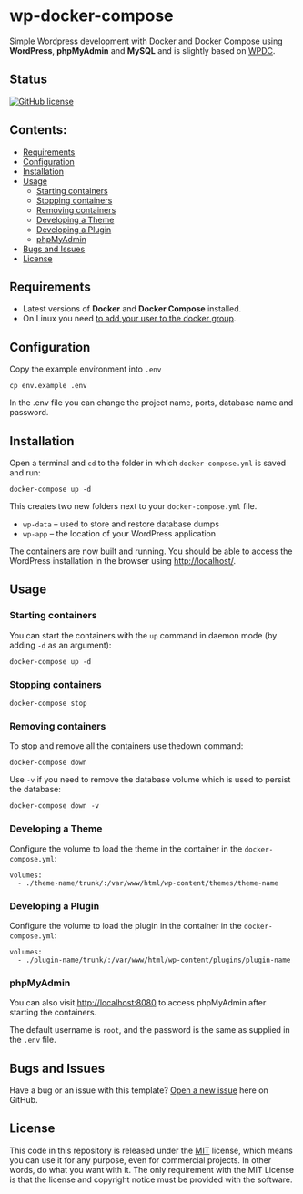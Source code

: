 # wp-docker-compose

Simple Wordpress development with Docker and Docker Compose using **WordPress**, **phpMyAdmin** and **MySQL** and is slightly based on [WPDC](https://github.com/nezhar/wordpress-docker-compose).

## Status

[![GitHub license](https://img.shields.io/badge/license-MIT-blue.svg)](https://raw.githubusercontent.com/rolodoom/wp-docker-compose/master/LICENSE)

## Contents:

- [Requirements](#requirements)
- [Configuration](#configuration)
- [Installation](#installation)
- [Usage](#usage)
  - [Starting containers](#starting-containers)
  - [Stopping containers](#stopping-containers)
  - [Removing containers](#removing-containers)
  - [Developing a Theme](#developing-a-theme)
  - [Developing a Plugin](#developing-a-plugin)
  - [phpMyAdmin](#phpmyadmin)
- [Bugs and Issues](#bugs-and-issues)
- [License](#license)

## Requirements

- Latest versions of **Docker** and **Docker Compose** installed.
- On Linux you need [to add your user to the docker group](https://docs.docker.com/engine/install/linux-postinstall/#manage-docker-as-a-non-root-user).

## Configuration

Copy the example environment into `.env`

```
cp env.example .env
```

In the .env file you can change the project name, ports, database name and password.

## Installation

Open a terminal and `cd` to the folder in which `docker-compose.yml` is saved and run:

```
docker-compose up -d
```

This creates two new folders next to your `docker-compose.yml` file.

- `wp-data` – used to store and restore database dumps
- `wp-app` – the location of your WordPress application

The containers are now built and running. You should be able to access the WordPress installation in the browser using [http://localhost/](http://localhost/).

## Usage

### Starting containers

You can start the containers with the `up` command in daemon mode (by adding `-d` as an argument):

```
docker-compose up -d
```

### Stopping containers

```
docker-compose stop
```

### Removing containers

To stop and remove all the containers use thedown command:

```
docker-compose down
```

Use `-v` if you need to remove the database volume which is used to persist the database:

```
docker-compose down -v
```

### Developing a Theme

Configure the volume to load the theme in the container in the `docker-compose.yml`:

```
volumes:
  - ./theme-name/trunk/:/var/www/html/wp-content/themes/theme-name
```

### Developing a Plugin

Configure the volume to load the plugin in the container in the `docker-compose.yml`:

```
volumes:
  - ./plugin-name/trunk/:/var/www/html/wp-content/plugins/plugin-name
```

### phpMyAdmin

You can also visit [http://localhost:8080](http://localhost:8080) to access phpMyAdmin after starting the containers.

The default username is `root`, and the password is the same as supplied in the `.env` file.

## Bugs and Issues

Have a bug or an issue with this template? [Open a new issue](https://github.com/rolodoom/wp-docker-compose/issues) here on GitHub.

## License

This code in this repository is released under the [MIT](https://raw.githubusercontent.com/rolodoom/wp-docker-compose/master/LICENSE) license, which means you can use it for any purpose, even for commercial projects. In other words, do what you want with it. The only requirement with the MIT License is that the license and copyright notice must be provided with the software.
